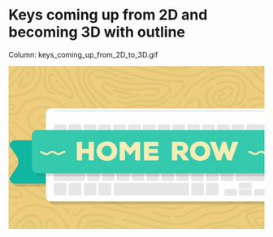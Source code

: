 # Keys coming up from 2D and becoming 3D with outline

Column: keys_coming_up_from_2D_to_3D.gif

![Keys%20coming%20up%20from%202D%20and%20becoming%203D%20with%20outlin%203313e6cd8f32433dbc870f2b560a93cc/keys_coming_up_from_2D_to_3D.gif](Keys%20coming%20up%20from%202D%20and%20becoming%203D%20with%20outlin%203313e6cd8f32433dbc870f2b560a93cc/keys_coming_up_from_2D_to_3D.gif)
